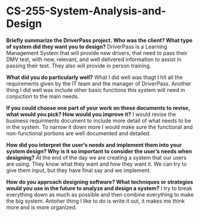 # CS-255-System-Analysis-and-Design

**Briefly summarize the DriverPass project. Who was the client? What type of system did they want you to design?**
DriverPass is a Learning Management System that will provide new drivers, that need to pass their DMV test, with new, relevant, and well delivered information to assist in passing their test. They also will provide in person training. 

**What did you do particularly well?**
What I did well was thagt I hit all the requirements given by the IT team and the manager of DriverPass. Another thing I did well was include other basic functions this system will need in conjuction to the main needs.

**If you could choose one part of your work on these documents to revise, what would you pick? How would you improve it?**
I would revise the business requirments document to include more detail of what needs to be in the system. To narrow it down more I would make sure the functional and non-functional portions are well documented and detailed.

**How did you interpret the user’s needs and implement them into your system design? Why is it so important to consider the user’s needs when designing?**
At the end of the day we are creating a system that our users are using. They know what they want and how they want it. We can try to give them input, but they have final say and we implement.

**How do you approach designing software? What techniques or strategies would you use in the future to analyze and design a system?**
I try to break everything down as much as possible and then combine everything to make the big system. Antoher thing I like to do is write it out, it makes me think more and is more organized.
